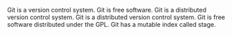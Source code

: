 Git is a version control system.
Git is free software.
Git is a distributed version control system.
Git is a distributed version control system.
Git is free software distributed under the GPL.
Git has a mutable index called stage.